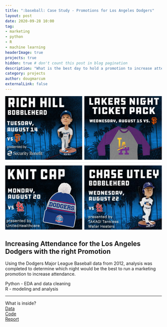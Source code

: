 ```yaml
---
title: ":baseball: Case Study - Promotions for Los Angeles Dodgers"
layout: post
date: 2020-09-28 10:00
tag: 
- marketing
- python
- R
- machine learning
headerImage: true
projects: true
hidden: true # don't count this post in blog pagination
description: "What is the best day to hold a promotion to increase attendance"
category: projects
author: dougmarcum
externalLink: false
---
```


![Screenshot](/assets/images/dodgers_marketing.png)

## Increasing Attendance for the Los Angeles Dodgers with the right Promotion  

Using the Dodgers Major League Baseball data from 2012, analysis was completed to determine which night would be the best to run a marketing promotion to increase attendance.  

Python - EDA and data cleaning  
R - modeling and analysis  

---

What is inside?  
[Data](https://github.com/MarcumDoug/Case_Study_Marketing_Promotion/tree/main/Data)  
[Code](https://github.com/MarcumDoug/Case_Study_Marketing_Promotion/tree/main/Code)   
[Report](https://github.com/MarcumDoug/Case_Study_Marketing_Promotion/tree/main/Report)
